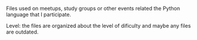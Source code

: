 Files used on meetups, study groups or other events related the Python language that I participate.

Level: the files are organized about the level of dificulty and maybe any files are outdated.
